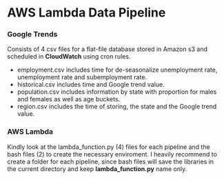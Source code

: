# AWS Lambda Data Pipeline
### Google Trends
Consists of 4 csv files for a flat-file database stored in Amazon s3 and scheduled in **CloudWatch** using cron rules.
* employment.csv includes time for  de-seasonalize unemployment rate, unemployment rate and subemployment rate.
* historical.csv includes time and Google trend value.
* population.csv includes information by state with proportion for males and females as well as age buckets.
* region.csv includes the time of storing, the state and the Google trend value.<br>

### AWS Lambda 
Kindly look at the lambda_function.py (4) files for each pipeline and the bash files (2) to create the necessary enviroment. I heavily recommend to create a folder for each pipeline, since bash files will save the libraries in the current directory and keep **lambda_function.py** name only.
